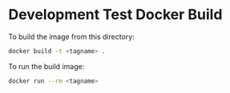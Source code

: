 # Development Test Docker Build

To build the image from this directory:

```bash
docker build -t <tagname> .
```

To run the build image:

```bash
docker run --rm <tagname>
```